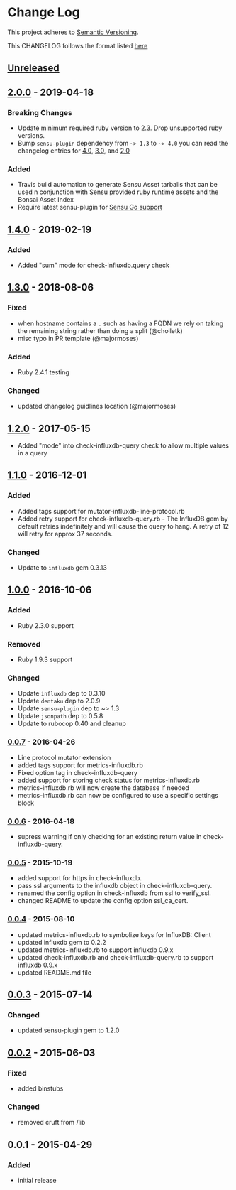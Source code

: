 # Change Log
This project adheres to [Semantic Versioning](http://semver.org/).

This CHANGELOG follows the format listed [here](https://github.com/sensu-plugins/community/blob/master/HOW_WE_CHANGELOG.md)

## [Unreleased]

## [2.0.0] - 2019-04-18
### Breaking Changes
- Update minimum required ruby version to 2.3. Drop unsupported ruby versions.
- Bump `sensu-plugin` dependency from `~> 1.3` to `~> 4.0` you can read the changelog entries for [4.0](https://github.com/sensu-plugins/sensu-plugin/blob/master/CHANGELOG.md#400---2018-02-17), [3.0](https://github.com/sensu-plugins/sensu-plugin/blob/master/CHANGELOG.md#300---2018-12-04), and [2.0](https://github.com/sensu-plugins/sensu-plugin/blob/master/CHANGELOG.md#v200---2017-03-29)

### Added
- Travis build automation to generate Sensu Asset tarballs that can be used n conjunction with Sensu provided ruby runtime assets and the Bonsai Asset Index
- Require latest sensu-plugin for [Sensu Go support](https://github.com/sensu-plugins/sensu-plugin#sensu-go-enablement)

## [1.4.0] - 2019-02-19
### Added
- Added "sum" mode for check-influxdb.query check

## [1.3.0] - 2018-08-06
### Fixed
- when hostname contains a `.` such as having a FQDN we rely on taking the remaining string rather than doing a split (@cholletk)
- misc typo in PR template (@majormoses)

### Added
- Ruby 2.4.1 testing

### Changed
- updated changelog guidlines location (@majormoses)

## [1.2.0] - 2017-05-15
- Added "mode" into check-influxdb-query check to allow multiple values in a query

## [1.1.0] - 2016-12-01
### Added
- Added tags support for mutator-influxdb-line-protocol.rb
- Added retry support for check-influxdb-query.rb - The InfluxDB gem by default retries indefinitely and will cause the query to hang.  A retry of 12 will retry for approx 37 seconds.

### Changed
- Update to `influxdb` gem 0.3.13

## [1.0.0] - 2016-10-06
### Added
- Ruby 2.3.0 support

### Removed
- Ruby 1.9.3 support

### Changed
- Update `influxdb` dep to 0.3.10
- Update `dentaku` dep to 2.0.9
- Update `sensu-plugin` dep to ~> 1.3
- Update `jsonpath` dep to 0.5.8
- Update to rubocop 0.40 and cleanup

### [0.0.7] - 2016-04-26
- Line protocol mutator extension
- added tags support for metrics-influxdb.rb
- Fixed option tag in check-influxdb-query
- added support for storing check status for metrics-influxdb.rb
- metrics-influxdb.rb will now create the database if needed
- metrics-influxdb.rb can now be configured to use a specific settings block

### [0.0.6] - 2016-04-18
- supress warning if only checking for an existing return value in check-influxdb-query.

### [0.0.5] - 2015-10-19
- added support for https in check-influxdb.
- pass ssl arguments to the influxdb object in check-influxdb-query.
- renamed the config option in check-influxdb from ssl to verify_ssl.
- changed README to update the config option ssl_ca_cert.

### [0.0.4] - 2015-08-10
- updated metrics-influxdb.rb to symbolize keys for InfluxDB::Client
- updated influxdb gem to 0.2.2
- updated metrics-influxdb.rb to support influxdb 0.9.x
- updated check-influxdb.rb and check-influxdb-query.rb to support influxdb 0.9.x
- updated README.md file

## [0.0.3] - 2015-07-14
### Changed
- updated sensu-plugin gem to 1.2.0

## [0.0.2] - 2015-06-03
### Fixed
- added binstubs

### Changed
- removed cruft from /lib

## 0.0.1 - 2015-04-29
### Added
- initial release

[Unreleased]: https://github.com/sensu-plugins/sensu-plugins-influxdb/compare/2.0.0...HEAD
[2.0.0]: https://github.com/sensu-plugins/sensu-plugins-influxdb/compare/1.4.0...2.0.0
[1.4.0]: https://github.com/sensu-plugins/sensu-plugins-influxdb/compare/1.3.0...1.4.0
[1.3.0]: https://github.com/sensu-plugins/sensu-plugins-influxdb/compare/1.2.0...1.3.0
[1.2.0]: https://github.com/sensu-plugins/sensu-plugins-influxdb/compare/1.1.0...1.2.0
[1.1.0]: https://github.com/sensu-plugins/sensu-plugins-influxdb/compare/1.0.0...1.1.0
[1.0.0]: https://github.com/sensu-plugins/sensu-plugins-influxdb/compare/0.0.7...1.0.0
[0.0.7]: https://github.com/sensu-plugins/sensu-plugins-influxdb/compare/0.0.6...0.0.7
[0.0.6]: https://github.com/sensu-plugins/sensu-plugins-influxdb/compare/0.0.5...0.0.6
[0.0.5]: https://github.com/sensu-plugins/sensu-plugins-influxdb/compare/0.0.4...0.0.5
[0.0.4]: https://github.com/sensu-plugins/sensu-plugins-influxdb/compare/0.0.3...0.0.4
[0.0.3]: https://github.com/sensu-plugins/sensu-plugins-influxdb/compare/0.0.2...0.0.3
[0.0.2]: https://github.com/sensu-plugins/sensu-plugins-influxdb/compare/0.0.1...0.0.2
